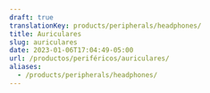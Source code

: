 ```yaml
---
draft: true
translationKey: products/peripherals/headphones/
title: Auriculares
slug: auriculares
date: 2023-01-06T17:04:49-05:00
url: /productos/periféricos/auriculares/
aliases:
  - /products/peripherals/headphones/
---
```

